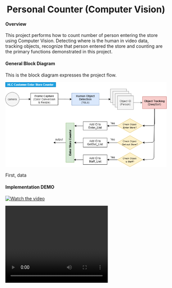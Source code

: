 <h1 align="center">
  Personal Counter (Computer Vision)
</h1>


#### Overview

This project performs how to count number of person entering the store using Computer Vision. Detecting where is the human in video data, tracking objects, recognize that person entered the store and counting are the primary functions demonstrated in this project.

#### General Block Diagram

This is the block diagram expresses the project flow.

<img src="https://github.com/carfirst125/portfolio/blob/main/cv_person_counter/image/cv_person_counter_BlockDiagram.png?raw=true"/>

First, data

#### Implementation DEMO

[![Watch the video](https://i.imgur.com/vKb2F1B.png)](https://youtu.be/oYkED5rL1X8)

<video width="320" height="240" controls>
  <source src="https://youtu.be/oYkED5rL1X8" type="video/mp4">
</video>

